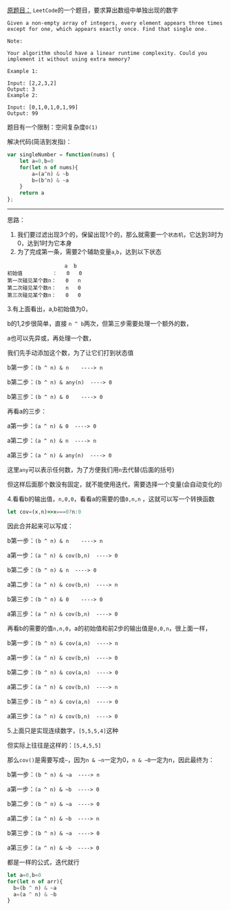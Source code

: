 [原题目：](https://leetcode.com/problems/single-number-ii/description/)
`LeetCode`的一个题目，要求算出数组中单独出现的数字
```
Given a non-empty array of integers, every element appears three times except for one, which appears exactly once. Find that single one.

Note:

Your algorithm should have a linear runtime complexity. Could you implement it without using extra memory?

Example 1:

Input: [2,2,3,2]
Output: 3
Example 2:

Input: [0,1,0,1,0,1,99]
Output: 99
```

题目有一个限制：空间复杂度`O(1)`

解决代码(简洁到发指)：
```js
var singleNumber = function(nums) {
    let a=0,b=0
    for(let n of nums){
        a=(a^n) & ~b
        b=(b^n) & ~a
    }
    return a
};
```

----
思路：
1. 我们要过滤出现3个的，保留出现1个的，那么就需要一个`状态机`，它达到3时为0，达到1时为它本身
2. 为了完成第一条，需要2个辅助变量`a`,`b`，达到以下状态

```
　　　　　　　　　　  a  b
初始值  　　　　 ：   0   0
第一次碰见某个数n：   0   n
第二次碰见某个数n：   n   0
第三次碰见某个数n：   0   0
```
3.有上面看出，a,b初始值为0，

b的1,2步很简单，直接 `n ^ b`两次，但第三步需要处理一个额外的数，

a也可以先异或，再处理一个数，

我们先手动添加这个数，为了让它们打到状态值

b第一步：`(b ^ n) & n    ----> n`

b第二步：`(b ^ n) & any(n)  ----> 0`

b第三步：`(b ^ n) & 0    ----> 0`

再看a的三步：

a第一步：`(a ^ n) & 0  ----> 0`

a第二步：`(a ^ n) & n  ----> n`

a第三步：`(a ^ n) & any(n)  ----> 0`

这里`any`可以表示任何数，为了方便我们用`n`去代替(后面的括号)

但这样后面那个数没有固定，就不能使用迭代，需要选择一个变量(会自动变化的)

4.看看b的输出值，`n,0,0`，看看a的需要的值`0,n,n` ，这就可以写一个转换函数

```js
let cov=(x,n)=>x===0?n:0 
```

因此合并起来可以写成：

b第一步：`(b ^ n) & n    ----> n`

a第一步：`(a ^ n) & cov(b,n)  ----> 0`

b第二步：`(b ^ n) & n  ----> 0`

a第二步：`(a ^ n) & cov(b,n)  ----> n`

b第三步：`(b ^ n) & 0    ----> 0`

a第三步：`(a ^ n) & cov(b,n)  ----> 0`

再看b的需要的值`n,n,0`，a的初始值和前2步的输出值是`0,0,n`，很上面一样，

b第一步：`(b ^ n) & cov(a,n)  ----> n`

a第一步：`(a ^ n) & cov(b,n)  ----> 0`

b第二步：`(b ^ n) & cov(a,n)  ----> 0`

a第二步：`(a ^ n) & cov(b,n)  ----> n`

b第三步：`(b ^ n) & cov(a,n)  ----> 0`

a第三步：`(a ^ n) & cov(b,n)  ----> 0`

5.上面只是实现连续数字，`[5,5,5,4]`这种

但实际上往往是这样的：`[5,4,5,5]`

那么`cov()`是需要写成`~`，因为`n & ~n`一定为0，`n & ~0`一定为n，因此最终为：

b第一步：`(b ^ n) & ~a  ----> n`

a第一步：`(a ^ n) & ~b  ----> 0`

b第二步：`(b ^ n) & ~a  ----> 0`

a第二步：`(a ^ n) & ~b  ----> n`

b第三步：`(b ^ n) & ~a  ----> 0`

a第三步：`(a ^ n) & ~b  ----> 0`

都是一样的公式，迭代就行

```js
let a=0,b=0
for(let n of arr){
  b=(b ^ n) & ~a 
  a=(a ^ n) & ~b
}
```








